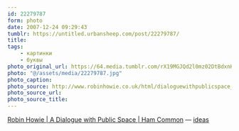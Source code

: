 ```yaml
---
id: 22279787
form: photo
date: 2007-12-24 09:29:43
tumblr: https://untitled.urbansheep.com/post/22279787/
title:
tags:
    - картинки
    - буквы
photo_original_url: https://64.media.tumblr.com/rX19MGJQd2l0mz02DtBdxnK1_1280.jpg
photo: "@/assets/media/22279787.jpg"
photo_caption:
photo_source: http://www.robinhowie.co.uk/html/dialoguewithpublicspace_hamcommon.html
photo_source_url:
photo_source_title:
---
```


<p><a href="http://www.robinhowie.co.uk/html/dialoguewithpublicspace_hamcommon.html">Robin Howie | A Dialogue with Public Space | Ham Common</a> — <a href="http://tumbl.us/">ideas</a></p>
